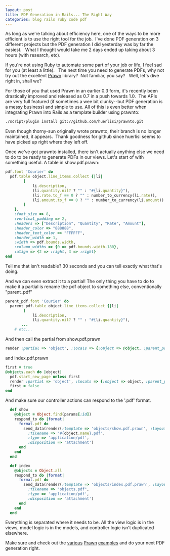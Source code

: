 ```yaml
---
layout: post
title: PDF Generation in Rails... The Right Way
categories: blog rails ruby code pdf
---
```

As long as we're talking about efficiency here, one of the ways to be more efficient is to use the right tool for the job.  I've done PDF generation on 3 different projects but the PDF generation I did yesterday was by far the easiest.   What I thought would take me 2 days ended up taking about 3 hours (with research, etc).

If you're not using Ruby to automate some part of your job or life, I feel sad for you (at least a little).   The next time you need to generate PDFs, why not try out the excellent <a title="Prawn : PDF Generation Done Right" href="http://github.com/sandal/prawn" target="_blank">Prawn</a> library?  Not familiar, you say?   Well, let's dive right in, shall we?

For those of you that used Prawn in an earlier 0.3 form, it's recently been drastically improved and released as 0.7 in a push towards 1.0.  The APIs are very full featured (if sometimes a wee bit clunky--but PDF generation is a messy business) and simple to use.  All of this is even better when integrating Prawn into Rails as a template builder using prawnto:

``` bash
./script/plugin install git://github.com/huerlisi/prawnto.git
```

Even though thorny-sun originally wrote prawnto, their branch is no longer maintained, it appears.  Thank goodness for github since huerlisi seems to have picked up right where they left off.

Once we've got prawnto installed, there isn't actually anything else we need to do to be ready to generate PDFs in our views.   Let's start of with something useful.   A table in show.pdf.prawn:

``` ruby
pdf.font 'Courier' do
  pdf.table object.line_items.collect {|li| 
  		[ 
  			li.description, 
  			(li.quantity.nil? ? "" : "#{li.quantity}"), 
  			(li.rate.to_f == 0 ? "" : number_to_currency(li.rate)), 
  			(li.amount.to_f == 0 ? "" : number_to_currency(li.amount))
  		]
  	}, 
  	:font_size => 8,
  	:vertical_padding => 2,
  	:headers => ["Description", "Quantity", "Rate", "Amount"],
  	:header_color => "888888",
  	:header_text_color => "FFFFFF",
  	:border_width => 1,
  	:width => pdf.bounds.width,
  	:column_widths => {0 => pdf.bounds.width-180},
  	:align => {2 => :right, 3 => :right}
end
```

Tell me that isn't readable?   30 seconds and you can tell exactly what that's doing.

And we can even extract it to a partial!   The only thing you have to do to make it a partial is rename the pdf object to something else, conventionally "parent_pdf"

``` ruby
parent_pdf.font 'Courier' do
  parent_pdf.table object.line_items.collect {|li| 
  		[ 
  			li.description, 
  			(li.quantity.nil? ? "" : "#{li.quantity}"), 
       ...
    # etc...
```

And then call the partial from show.pdf.prawn

``` ruby
render :partial => 'object', :locals => {:object => @object, :parent_pdf => pdf}
```

and index.pdf.prawn

``` ruby
first = true
@objects.each do |object|
  pdf.start_new_page unless first
  render :partial => 'object', :locals => {:object => object, :parent_pdf => pdf}
  first = false
end
```

And make sure our controller actions can respond to the '.pdf' format.

``` ruby
  def show
    @object = Object.find(params[:id])
    respond_to do |format| 
      format.pdf do
        send_data(render(:template => 'objects/show.pdf.prawn', :layout => false), 
          :filename => "#{object.name}.pdf", 
          :type => 'application/pdf', 
          :disposition => 'attachment')
      end
    end
  end

  def index
    @objects = Object.all
    respond_to do |format| 
      format.pdf do
        send_data(render(:template => 'objects/index.pdf.prawn', :layout => false), 
          :filename => "objects.pdf", 
          :type => 'application/pdf', 
          :disposition => 'attachment')
      end
    end
  end
```

Everything is separated where it needs to be.  All the view logic is in the views, model logic is in the models, and controller logic isn't duplicated elsewhere.  

Make sure and check out the <a href="http://github.com/sandal/prawn/tree/master/examples/">various</a> <a href="http://github.com/sandal/prawn-layout/tree/master/examples/">Prawn</a> <a href="http://github.com/madriska/prawn-security/tree/stable/examples">examples</a> and do your next PDF generation right.
